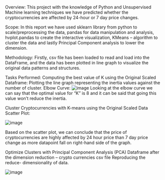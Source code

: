 Overview:
This project with the knowledge of Python and Unsupervised Machine learning techniques we have predicted whether the cryptocurrencies are affected by 24-hour or 7 day price changes. 

Scope: 
In this report we have used sklearn library from python to scale/preprocessing the data, pandas for data manipulation and analysis, hvplot.pandas to create the interactive visualization, KMeans – algorithm to cluster the data and lastly Principal Component analysis to lower the dimension. 

Methodology:
Firstly, csv file has been loaded to read and load into the DataFrame, and the data has been plotted in line graph to visualize the original data patterns and structures.

Tasks Performed:
Computing the best value of K using the Original Scaled Dataframe:
Plotting the line graph representing the inertia values against the number of cluster. 
Elbow Curve:
![image](https://github.com/Bar89bas/CryptoClustering/assets/122665451/7c9698ab-4a39-4f1d-ba06-c22942fd61bc)
Looking at the elbow curve we can say that the optimal value for “K” is 8 and it can be said that going this value won’t reduce the inertia. 

Cluster Cryptocurrencies with K-means using the Original Scaled Data
Scatter Plot:

![image](https://github.com/Bar89bas/CryptoClustering/assets/122665451/5c2bc2ca-d191-4d7a-90e6-b4cb67fd0751)

Based on the scatter plot, we can conclude that the price of cryptocurrencies are highly affected by 24 hour price than 7 day price change as more datapoint fall on right-hand side of the graph. 

Optimize Clusters with Principal Component Analysis (PCA)
Dataframe after the dimension reduction – crypto currencies csv file
Reproducing the reduce- dimensionality of data.

![image](https://github.com/Bar89bas/CryptoClustering/assets/122665451/51c31778-8efb-4ed5-b7f2-a86ae4138c28)




